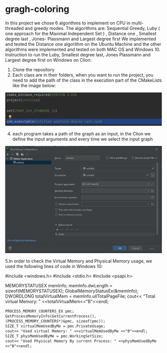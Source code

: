 # gragh-coloring
In this project we chose 6 algorithms to implement on CPU in multi-threaded and greedy modes. 
The algorithms are: Sequential Greedy, Luby ( one approach for the Maximal Independent Set ) , Distance one , Smallest degree last , Jones- Plassmann and Largest degree first
We implemented and tested the Distance one algorithm on the Ubuntu Machine and the other algorithms were implemented and tested on both MAC OS and Windows 10.
Instruction to run the Luby, Smallest degree last, Jones Plassmann and Largest degree first on Windows on Clion:
1. Clone the repository
2. Each class are in their folders, when you want to run the project, you need to add the path of the class in the execution part of the CMakeLists like the image below:

![CMake Lists](https://github.com/mahtabnik-polito/gragh-coloring/blob/main/images/cmake.JPG?raw=true "CMake Lists")

4. each program takes a path of the graph as an input, in the Clion we define the input arguments and every time we select the input graph

![defile the input argument](https://github.com/mahtabnik-polito/gragh-coloring/blob/main/images/files.JPG?raw=true "defile the input argument")

5.In order to check the Virtual Memory and Physical Memory usage, we used the following lines of code in Windows 10:

#include <windows.h>
#include <stdio.h>
#include <psapi.h>

 MEMORYSTATUSEX memInfo;
    memInfo.dwLength = sizeof(MEMORYSTATUSEX);
    GlobalMemoryStatusEx(&memInfo);
    DWORDLONG totalVirtualMem = memInfo.ullTotalPageFile;
    cout<< "Total virtual Memory: " <<totalVirtualMem<<"B"<<endl;

    PROCESS_MEMORY_COUNTERS_EX pmc;
    GetProcessMemoryInfo(GetCurrentProcess(), (PROCESS_MEMORY_COUNTERS*)&pmc, sizeof(pmc));
    SIZE_T virtualMemUsedByMe = pmc.PrivateUsage;
    cout<< "Used virtual Memory: " <<virtualMemUsedByMe <<"B"<<endl;
    SIZE_T physMemUsedByMe = pmc.WorkingSetSize;
    cout<< "Used Physical Memory By current Process: " <<physMemUsedByMe <<"B"<<endl;
    

